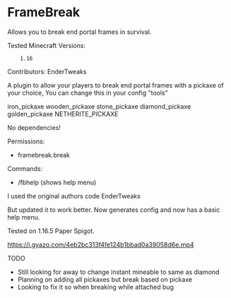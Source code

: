 # FrameBreak
Allows you to break end portal frames in survival.



Tested Minecraft Versions:

        1.16

Contributors:
    EnderTweaks

A plugin to allow your players to break end portal frames with a pickaxe of your choice, You can change this in your config "tools"

iron_pickaxe
wooden_pickaxe
stone_pickaxe
diamond_pickaxe
golden_pickaxe
NETHERITE_PICKAXE


No dependencies!

Permissions:
- framebreak.break

Commands:
- /fbhelp (shows help menu)


I used the original authors code
EnderTweaks

But updated it to work better. Now generates config and now has a basic help menu.


Tested on 1.16.5 Paper Spigot.


https://i.gyazo.com/4eb2bc313f4fe124b1bbad0a39058d6e.mp4

TODO

- Still looking for away to change instant mineable to same as diamond
- Planning on adding all pickaxes but break based on pickaxe
- Looking to fix it so when breaking while attached bug 
